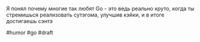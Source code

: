 Я понял почему многие так любят Go - это ведь реально круто, когда ты стремишься реализовать сутэгома, улучшив кэйки, и в итоге достигаешь сэнтэ

#humor #go
#draft